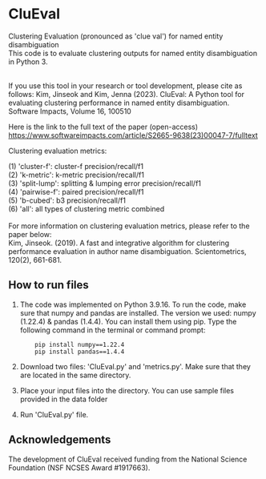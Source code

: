 # CluEval
Clustering Evaluation (pronounced as 'clue val') for named entity disambiguation  <br />
This code is to evaluate clustering outputs for named entity disambiguation in Python 3. <br />
<br />

If you use this tool in your research or tool development, please cite as follows:
Kim, Jinseok and Kim, Jenna (2023). CluEval: A Python tool for evaluating clustering performance in named entity disambiguation. Software Impacts, Volume 16, 100510

Here is the link to the full text of the paper (open-access)
https://www.softwareimpacts.com/article/S2665-9638(23)00047-7/fulltext

Clustering evaluation metrics: <br/>

(1) 'cluster-f': cluster-f precision/recall/f1 <br />
(2) 'k-metric': k-metric precision/recall/f1 <br />
(3) 'split-lump': splitting & lumping error precision/recall/f1 <br />
(4) 'pairwise-f': paired precision/recall/f1 <br />
(5) 'b-cubed': b3 precision/recall/f1 <br />
(6) 'all': all types of clustering metric combined <br />
<br />
For more information on clustering evaluation metrics, please refer to the paper below: <br />
Kim, Jinseok. (2019). A fast and integrative algorithm for clustering performance evaluation
    in author name disambiguation. Scientometrics, 120(2), 661-681. 
<br />    
## How to run files
1. The code was implemented on Python 3.9.16. To run the code, make sure that numpy and pandas are installed. The version we used: numpy (1.22.4) & pandas (1.4.4). You can install them using pip. Type the following command in the terminal or command prompt:

           pip install numpy==1.22.4  
           pip install pandas==1.4.4

2. Download two files: 'CluEval.py' and 'metrics.py'. Make sure that they are located in the same directory. <br />
3. Place your input files into the directory. You can use sample files provided in the data folder <br/> 
4. Run 'CluEval.py' file. <br />

## Acknowledgements
The development of CluEval received funding from the National Science Foundation (NSF NCSES Award #1917663).
